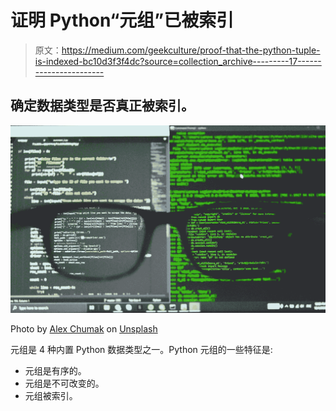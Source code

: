# 证明 Python“元组”已被索引

> 原文：<https://medium.com/geekculture/proof-that-the-python-tuple-is-indexed-bc10d3f3f4dc?source=collection_archive---------17----------------------->

## 确定数据类型是否真正被索引。

![](img/cc580f98b20f05b719a49d92aa7cf748.png)

Photo by [Alex Chumak](https://unsplash.com/@ralexnder?utm_source=unsplash&utm_medium=referral&utm_content=creditCopyText) on [Unsplash](https://unsplash.com/s/photos/python-programming?utm_source=unsplash&utm_medium=referral&utm_content=creditCopyText)

元组是 4 种内置 Python 数据类型之一。Python 元组的一些特征是:

*   元组是有序的。
*   元组是不可改变的。
*   元组被索引。